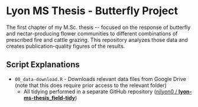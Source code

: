 # Lyon MS Thesis - Butterfly Project

The first chapter of my M.Sc. thesis -- focused on the response of butterfly and nectar-producing flower communities to different combinations of prescribed fire and cattle grazing. This repository analyzes those data and creates publication-quality figures of the results.

## Script Explanations

- `00_data-download.R` - Downloads relevant data files from Google Drive (note that this does require prior access to the relevant folder)
    - All tidying performed in a separate GitHub repository ([njlyon0 / **lyon-ms-thesis_field-tidy**](https://github.com/njlyon0/lyon-ms-thesis_field-tidy))
